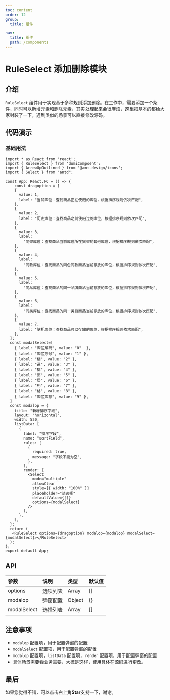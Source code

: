 ```yaml
---
toc: content
order: 12
group:
  title: 组件

nav:
  title: 组件
  path: /components
---
```


# RuleSelect 添加删除模块

## 介绍

`RuleSelect` 组件用于实现基于多种规则添加删除。在工作中，需要添加一个条件，同时可以新增元素和删除元素，其实处理起来会很麻烦，这里把基本的都给大家封装了一下，遇到类似的场景可以直接修改源码。

## 代码演示

### 基础用法

```tsx
import * as React from 'react';
import { RuleSelect } from 'dumiCompoent';
import { ArrowUpOutlined } from '@ant-design/icons';
import { Select } from "antd";

const App: React.FC = () => {
    const dragoption = [
    {
      value: 1,
      label: "当前库位：查找商品正在使用的库位，根据排序规则依次匹配",
    },
    {
      value: 2,
      label: "历史库位：查找商品之前使用过的库位，根据排序规则依次匹配",
    },
    {
      value: 3,
      label:
        "同架库位：查找商品当前库位所在货架的其他库位，根据排序规则依次匹配",
    },
    {
      value: 4,
      label:
        "同款库位：查找商品的同色同款商品当前存放的库位，根据排序规则依次匹配",
    },
    {
      value: 5,
      label:
        "同品库位：查找商品的同一品牌商品当前存放的库位，根据排序规则依次匹配",
    },
    {
      value: 6,
      label:
        "同类库位：查找商品的同一类目商品当前存放的库位，根据排序规则依次匹配",
    },
    {
      value: 7,
      label: "随机库位：查找商品可以存放的库位，根据排序规则依次匹配",
    },
  ];
  const modalSelect=[
    { label: "库位编码", value: "0"  },
    { label: "库位序号", value: "1" },
    { label: "楼", value: "2" },
    { label: "道", value: "3" },
    { label: "排", value: "4" },
    { label: "面", value: "5" },
    { label: "层", value: "6" },
    { label: "列", value: "7" },
    { label: "格", value: "8" },
    { label: "库位库存", value: "9" },
  ]
  const modalop = {
    title: "新增排序字段",
    layout: "horizontal",
    width: 520,
    listData: [
      {
        label: "排序字段",
        name: "sortField",
        rules: [
          {
            required: true,
            message: "字段不能为空",
          },
        ],
        render: (
          <Select
            mode="multiple"
            allowClear
            style={{ width: "100%" }}
            placeholder="请选择"
            defaultValue={[]}
            options={modalSelect}
          />
        ),
      },
    ],
  };
  return (
   <RuleSelect options={dragoption} modalop={modalop} modalSelect={modalSelect}></RuleSelect>
  );
};
export default App;
```

## API

| 参数 | 说明 | 类型 | 默认值 |
| :--- | :--- | :--- | :--- |
| options | 选项列表 | Array | [] |
| modalop | 弹窗配置 | Object | {} |
| modalSelect | 选择列表 | Array | [] |

## 注意事项

- `modalop` 配置项，用于配置弹窗的配置
- `modalSelect` 配置项，用于配置弹窗的配置
- `modalop` 配置项，`listData` 配置项，`render` 配置项，用于配置弹窗的配置
- 具体场景需要看业务需要，大概是这样，使用具体在源码进行更改。
## 最后

如果您觉得不错，可以点击右上角**Star**支持一下，谢谢。
